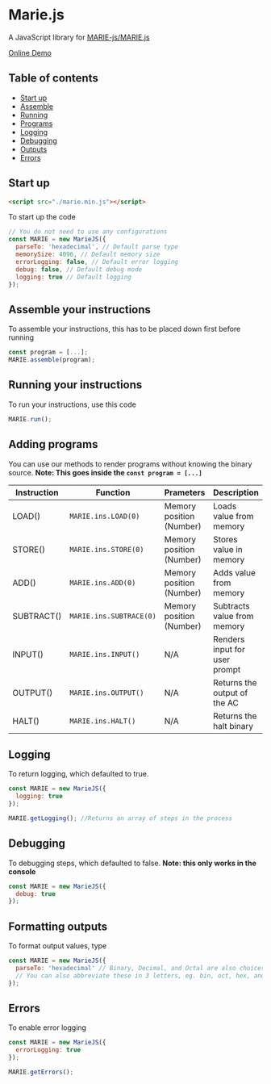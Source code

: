 # Marie.js
A JavaScript library for [MARIE-js/MARIE.js](https://github.com/MARIE-js/MARIE.js)

[Online Demo](https://jsfiddle.net/tyzLd8jh/)

## Table of contents
* [Start up](#start-up)
* [Assemble](#assemble-your-instructions)
* [Running](#running-your-instructions)
* [Programs](#adding-programs)
* [Logging](#logging)
* [Debugging](#debugging)
* [Outputs](#formatting-outputs)
* [Errors](#errors)





## Start up
```html
<script src="./marie.min.js"></script>
```
To start up the code
```js
// You do not need to use any configurations
const MARIE = new MarieJS({
  parseTo: 'hexadecimal', // Default parse type
  memorySize: 4096, // Default memory size
  errorLogging: false, // Default error logging
  debug: false, // Default debug mode
  logging: true // Default logging
});
```

## Assemble your instructions
To assemble your instructions, this has to be placed down first before running
```js
const program = [...];
MARIE.assemble(program);
```
## Running your instructions
To run your instructions, use this code
```js
MARIE.run();
```
## Adding programs
You can use our methods to render programs without knowing the binary source. **Note: This goes inside the `const program = [...]`**

| Instruction | Function | Prameters | Description |
| ----------- | -------- | --------- | ----------- |
| LOAD()     | `MARIE.ins.LOAD(0)` | Memory position (Number) | Loads value from memory |
| STORE()     | `MARIE.ins.STORE(0)` | Memory position (Number) | Stores value in memory |
| ADD()     | `MARIE.ins.ADD(0)` | Memory position (Number) | Adds value from memory |
| SUBTRACT()     | `MARIE.ins.SUBTRACE(0)` | Memory position (Number) | Subtracts value from memory |
| INPUT()     | `MARIE.ins.INPUT()` | N/A | Renders input for user prompt |
| OUTPUT()     | `MARIE.ins.OUTPUT()` | N/A | Returns the output of the AC|
| HALT()     | `MARIE.ins.HALT()` | N/A | Returns the halt binary |

## Logging
To return logging, which defaulted to true.

```js
const MARIE = new MarieJS({
  logging: true
});

MARIE.getLogging(); //Returns an array of steps in the process
```

## Debugging
To debugging steps, which defaulted to false. **Note: this only works in the console**

```js
const MARIE = new MarieJS({
  debug: true
});
```

## Formatting outputs
To format output values, type
```js
const MARIE = new MarieJS({
  parseTo: 'hexadecimal' // Binary, Decimal, and Octal are also choices.
  // You can also abbreviate these in 3 letters, eg. bin, oct, hex, and dec
});
```

## Errors
To enable error logging

```js
const MARIE = new MarieJS({
  errorLogging: true
});

MARIE.getErrors();
```




